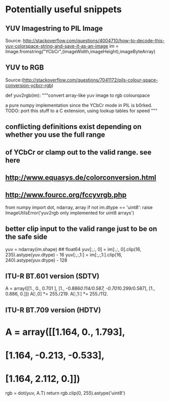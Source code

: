 Potentially useful snippets
===========================

YUV Imagestring to PIL Image
----------------------------
Source: http://stackoverflow.com/questions/4004710/how-to-decode-this-yuv-colorspace-string-and-save-it-as-an-image
im = Image.fromstring("YCbCr",(imageWidth,imageHeight),imageByteArray)

YUV to RGB
----------
Source:(http://stackoverflow.com/questions/7041172/pils-colour-space-conversion-ycbcr-rgb)

def yuv2rgb(im):
  """convert array-like yuv image to rgb colourspace

  a pure numpy implementation since the YCbCr mode in PIL is b0rked.
  TODO: port this stuff to a C extension, using lookup tables for speed
  """
  ## conflicting definitions exist depending on whether you use the full range
  ## of YCbCr or clamp out to the valid range.  see here
  ## http://www.equasys.de/colorconversion.html
  ## http://www.fourcc.org/fccyvrgb.php
  from numpy import dot, ndarray, array
  if not im.dtype == 'uint8':
    raise ImageUtilsError('yuv2rgb only implemented for uint8 arrays')

  ## better clip input to the valid range just to be on the safe side
  yuv = ndarray(im.shape)  ## float64
  yuv[:,:, 0] = im[:,:, 0].clip(16, 235).astype(yuv.dtype) - 16
  yuv[:,:,1:] = im[:,:,1:].clip(16, 240).astype(yuv.dtype) - 128

  ## ITU-R BT.601 version (SDTV)
  A = array([[1.,                 0.,  0.701            ],
             [1., -0.886*0.114/0.587, -0.701*0.299/0.587],
             [1.,  0.886,                             0.]])
  A[:,0]  *= 255./219.
  A[:,1:] *= 255./112.

  ## ITU-R BT.709 version (HDTV)
#  A = array([[1.164,     0.,  1.793],
#             [1.164, -0.213, -0.533],
#             [1.164,  2.112,     0.]])

  rgb = dot(yuv, A.T)
  return rgb.clip(0, 255).astype('uint8')
